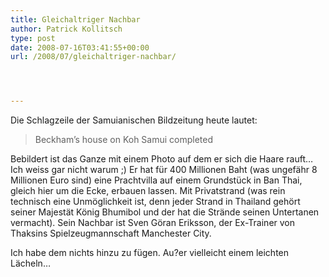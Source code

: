 ```yaml
---
title: Gleichaltriger Nachbar
author: Patrick Kollitsch
type: post
date: 2008-07-16T03:41:55+00:00
url: /2008/07/gleichaltriger-nachbar/




---
```

Die Schlagzeile der Samuianischen Bildzeitung heute lautet:

> Beckham&#8217;s house on Koh Samui completed

Bebildert ist das Ganze mit einem Photo auf dem er sich die Haare rauft&#8230; Ich weiss gar nicht warum ;) Er hat für 400 Millionen Baht (was ungefähr 8 Millionen Euro sind) eine Prachtvilla auf einem Grundstück in Ban Thai, gleich hier um die Ecke, erbauen lassen. Mit Privatstrand (was rein technisch eine Unmöglichkeit ist, denn jeder Strand in Thailand gehört seiner Majestät König Bhumibol und der hat die Strände seinen Untertanen vermacht). Sein Nachbar ist Sven Göran Eriksson, der Ex-Trainer von Thaksins Spielzeugmannschaft Manchester City. 

Ich habe dem nichts hinzu zu fügen. Au?er vielleicht einem leichten Lächeln&#8230;